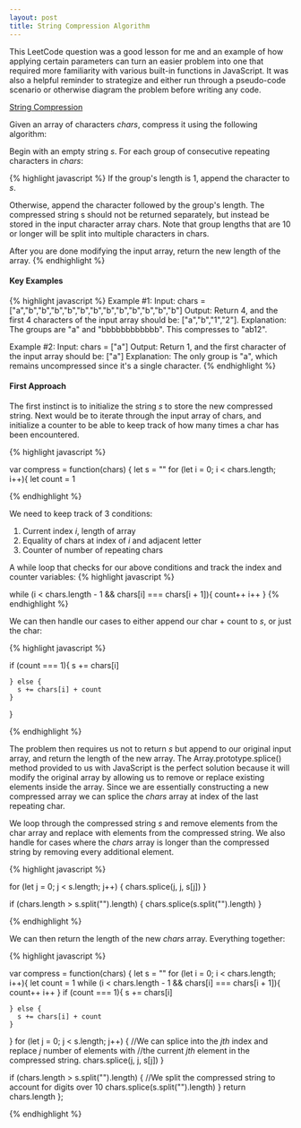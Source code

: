```yaml
---
layout: post
title: String Compression Algorithm  
---
```


This LeetCode question was a good lesson for me and an example of how applying certain parameters can turn an easier problem into one that required more familiarity with various built-in functions in JavaScript.  It was also a helpful reminder to strategize and either run through a pseudo-code scenario or otherwise diagram the problem before writing any code.  

[String Compression][1]

Given an array of characters *chars*, compress it using the following algorithm:

Begin with an empty string *s*. For each group of consecutive repeating characters in *chars*:

{% highlight javascript %}
If the group's length is 1, append the character to *s*.

Otherwise, append the character followed by the group's length.
The compressed string s should not be returned separately, but instead be stored in the input character array chars. Note that group lengths that are 10 or longer will be split into multiple characters in chars.

After you are done modifying the input array, return the new length of the array.
{% endhighlight %}

#### Key Examples

{% highlight javascript %}
Example #1:
Input: chars = ["a","b","b","b","b","b","b","b","b","b","b","b","b"]
Output: Return 4, and the first 4 characters of the input array should be: ["a","b","1","2"].
Explanation: The groups are "a" and "bbbbbbbbbbbb". This compresses to "ab12".

Example #2:
Input: chars = ["a"]
Output: Return 1, and the first character of the input array should be: ["a"]
Explanation: The only group is "a", which remains uncompressed since it's a single character.
{% endhighlight %}


#### First Approach
The first instinct is to initialize the string *s* to store the new compressed string.  Next would be to iterate through the input array of chars, and initialize a counter to be able to keep track of how many times a char has been encountered.  


{% highlight javascript %}

var compress = function(chars) {
  let s = ""
  for (let i = 0; i < chars.length; i++){
    let count = 1

{% endhighlight %}

We need to keep track of 3 conditions: 
1. Current index *i*, length of array
2. Equality of chars at index of *i* and adjacent letter
3. Counter of number of repeating chars

A while loop that checks for our above conditions and track the index and counter variables:
{% highlight javascript %}

while (i < chars.length - 1 && chars[i] === chars[i + 1]){
      count++
      i++
    }
{% endhighlight %}

We can then handle our cases to either append our char + count to *s*, or just the char:

{% highlight javascript %}

if (count === 1){
      s += chars[i]
   
    } else {
      s += chars[i] + count  
    }
  }

{% endhighlight %}

The problem then requires us not to return *s* but append to our original input array, and return the length of the new array.  The Array.prototype.splice() method provided to us with JavaScript is the perfect solution because it will modify the original array by allowing us to remove or replace existing elements inside the array.  Since we are essentially constructing a new compressed array we can splice the *chars* array at index of the last repeating char.  

We loop through the compressed string *s* and remove elements from the char array and replace with elements from the compressed string.  We also handle for cases where the *chars* array is longer than the compressed string by removing every additional element. 

{% highlight javascript %}

for (let j = 0; j < s.length; j++) {
       chars.splice(j, j, s[j])
      }

if (chars.length > s.split("").length) {
    chars.splice(s.split("").length)
  }

{% endhighlight %}

We can then return the length of the new *chars* array.  Everything together:

{% highlight javascript %}

var compress = function(chars) {
  let s = ""
  for (let i = 0; i < chars.length; i++){
    let count = 1
    while (i < chars.length - 1 && chars[i] === chars[i + 1]){
      count++
      i++
    }
    if (count === 1){
      s += chars[i]
   
    } else {
      s += chars[i] + count  
    }
  }
   for (let j = 0; j < s.length; j++) {
    //We can splice into the *jth* index and replace *j* number of elements with 
    //the current *jth* element in the compressed string.
       chars.splice(j, j, s[j])
      }

  if (chars.length > s.split("").length) {
    //We split the compressed string to account for digits over 10
    chars.splice(s.split("").length)
  }
    return chars.length
};


{% endhighlight %}





[1]:https://leetcode.com/problems/string-compression/